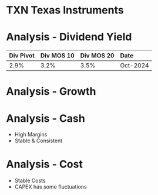 # TXN Texas Instruments


# Analysis - Dividend Yield

| Div Pivot | Div MOS 10 | Div MOS 20 | Date     |
|:----------|:-----------|:-----------|:---------|
| 2.9%      | 3.2%       | 3.5%       | Oct-2024 |


# Analysis - Growth


# Analysis - Cash
- High Margins 
- Stable & Consistent

# Analysis - Cost
- Stable Costs
- CAPEX has some fluctuations